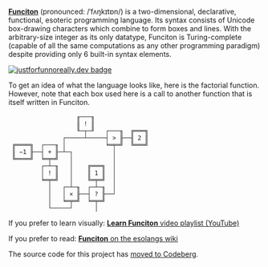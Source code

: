 ﻿**[Funciton](http://esolangs.org/wiki/Funciton)** (pronounced: /ˈfʌŋkɪtɒn/) is a two-dimensional, declarative, functional, esoteric programming language. Its syntax consists of Unicode box-drawing characters which combine to form boxes and lines. With the arbitrary-size integer as its only datatype, Funciton is Turing-complete (capable of all the same computations as any other programming paradigm) despite providing only 6 built-in syntax elements.

[![justforfunnoreally.dev badge](https://img.shields.io/badge/justforfunnoreally-dev-9ff)](https://justforfunnoreally.dev)

To get an idea of what the language looks like, here is the factorial function. However, note that each box used here is a call to another function that is itself written in Funciton.

```
                   ╓───╖
                   ║ ! ║
                   ╙─┬─╜   ┌───╖  ╔═══╗
               ┌─────┴─────┤ > ╟──╢ 2 ║
 ╔════╗  ┌───╖ │           ╘═╤═╝  ╚═══╝
 ║ −1 ╟──┤ + ╟─┴─┐           │
 ╚════╝  ╘═╤═╝   │           │
         ┌─┴─╖   │    ╔═══╗  │
         │ ! ║   │    ║ 1 ║  │
         ╘═╤═╝   │    ╚═╤═╝  │
           │   ┌─┴─╖  ┌─┴─╖  │
           │   │ × ╟──┤ ? ╟──┘
           │   ╘═╤═╝  ╘═╤═╝
           └─────┘      │
```

If you prefer to learn visually: [**Learn Funciton** video playlist (YouTube)](https://www.youtube.com/playlist?list=PLkG32PHxWoJaetjKUMVRONWLgRHQVjmtc)

If you prefer to read: [**Funciton** on the esolangs wiki](https://esolangs.org/wiki/Funciton)

The source code for this project has [moved to Codeberg](https://codeberg.org/Timwi/Funciton).
